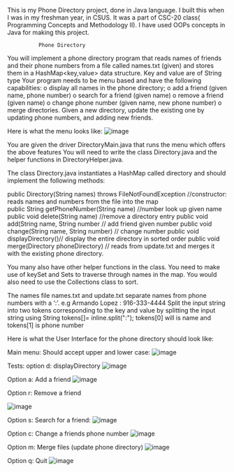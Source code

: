 This is my Phone Directory project, done in Java language. I built this when I was in my freshman year, in CSUS. It was a part of CSC-20 class( Programming Concepts and Methodology II). I have used OOPs concepts in Java for making this project.





              Phone Directory                                                                                        
 
You will implement a phone directory program that reads names of friends and their phone numbers from a file called names.txt (given) and stores them in a HashMap<key,value> data structure. Key and value are of String type Your program needs to be menu based and have the following capabilities: 
o	display all names in the phone directory; 
o	add a friend (given name, phone number)
o	search for a friend (given name)
o	remove a friend (given name) 
o	change phone number (given name, new phone number) 
o	merge directories. Given a new directory, update the existing one by updating phone numbers, and adding new friends.

Here is what the menu looks like:
![image](https://github.com/shauryachawla15/Phone-Directory/assets/142179616/bc536b31-0216-46f7-bf97-e1eb77623c73)

  
You are given the driver DirectoryMain.java   that runs the menu which offers the above features You will need to write the class Directory.java and the helper functions in DirectoryHelper.java.
    
The class Directory.java instantiates a HashMap called directory and should implement the following methods:       
                      


 public Directory(String names) throws FileNotFoundException 
//constructor: reads names and numbers from the file into the map       
public String getPhoneNumber(String name) //number look up given name              public void delete(String name)           //remove a directory entry 
public void add(String name, String number // add friend given number 
public void change(String name, String number)  // change number
public void displayDirectory()// display the entire directory in sorted order
public void merge(Directory phoneDirectory) // reads from update.txt and merges it with the existing phone directory. 
  
You many also have other helper functions in the class. You need to make use of keySet and Sets to traverse through names in the map. You would also need to use the Collections class to sort.

The names file names.txt and update.txt separate names from  phone numbers with a ‘:’. e.g 
            Armando Lopez : 916-333-4444 
  Split the input string into two tokens corresponding to the key and value by splitting the   input string using String tokens[]= inline.split(":");   tokens[0] will is name and tokens[1] is phone number 

Here is what the User Interface for the phone directory should look like:

Main menu: Should accept upper and lower case:
 ![image](https://github.com/shauryachawla15/Phone-Directory/assets/142179616/44ee775f-1887-4145-927c-4751ea2a530a)

 



Tests: option d:  displayDirectory
 ![image](https://github.com/shauryachawla15/Phone-Directory/assets/142179616/fb2ebbc2-c8e9-4187-a9b9-89b920073557)

    
 Option a: Add a friend
![image](https://github.com/shauryachawla15/Phone-Directory/assets/142179616/e798fb8a-0771-4df7-9d0b-df93c4374b6a)

 







Option r:  Remove a friend 

![image](https://github.com/shauryachawla15/Phone-Directory/assets/142179616/3a99f7db-9d00-4016-9a22-bc3df43c4d70)

Option s: Search for a friend:
![image](https://github.com/shauryachawla15/Phone-Directory/assets/142179616/35987296-a448-4807-a4d1-9d86b443d891)

 

Option c: Change a friends phone number
![image](https://github.com/shauryachawla15/Phone-Directory/assets/142179616/e8344871-4e92-43ba-8eb3-793efa35d9b2)

 

Option m: Merge files (update phone directory)
![image](https://github.com/shauryachawla15/Phone-Directory/assets/142179616/3b1ff251-2db3-44f1-bca7-bcceec0d3f52)


 


Option q: Quit 
![image](https://github.com/shauryachawla15/Phone-Directory/assets/142179616/45b7c553-3598-463a-ad21-dd3a72b97424)

 
